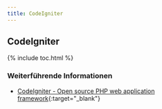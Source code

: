 ```yaml
---
title: CodeIgniter
---
```


## CodeIgniter

{% include toc.html %}

### Weiterführende Informationen

- [CodeIgniter - Open source PHP web application framework](http://codeigniter.com/){:target="_blank"}
